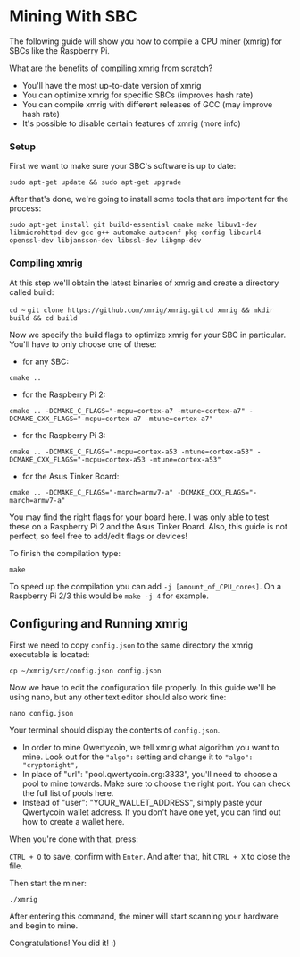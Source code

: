 # Mining With SBC

The following guide will show you how to compile a CPU miner \(xmrig\) for SBCs like the Raspberry Pi.

What are the benefits of compiling xmrig from scratch?

* You'll have the most up-to-date version of xmrig
* You can optimize xmrig for specific SBCs \(improves hash rate\)
* You can compile xmrig with different releases of GCC \(may improve hash rate\)
* It's possible to disable certain features of xmrig \(more info\)

### Setup

First we want to make sure your SBC's software is up to date:

`sudo apt-get update && sudo apt-get upgrade`

After that's done, we're going to install some tools that are important for the process:

`sudo apt-get install git build-essential cmake make libuv1-dev libmicrohttpd-dev gcc g++ automake autoconf pkg-config libcurl4-openssl-dev libjansson-dev libssl-dev libgmp-dev`

### Compiling xmrig

At this step we'll obtain the latest binaries of xmrig and create a directory called build:

`cd ~` `git clone https://github.com/xmrig/xmrig.git` `cd xmrig && mkdir build && cd build`

Now we specify the build flags to optimize xmrig for your SBC in particular. You'll have to only choose one of these:

* for any SBC:

`cmake ..`

* for the Raspberry Pi 2:

`cmake .. -DCMAKE_C_FLAGS="-mcpu=cortex-a7 -mtune=cortex-a7" -DCMAKE_CXX_FLAGS="-mcpu=cortex-a7 -mtune=cortex-a7"`

* for the Raspberry Pi 3:

`cmake .. -DCMAKE_C_FLAGS="-mcpu=cortex-a53 -mtune=cortex-a53" -DCMAKE_CXX_FLAGS="-mcpu=cortex-a53 -mtune=cortex-a53"`

* for the Asus Tinker Board:

`cmake .. -DCMAKE_C_FLAGS="-march=armv7-a" -DCMAKE_CXX_FLAGS="-march=armv7-a"`

You may find the right flags for your board here. I was only able to test these on a Raspberry Pi 2 and the Asus Tinker Board. Also, this guide is not perfect, so feel free to add/edit flags or devices!

To finish the compilation type:

`make`

To speed up the compilation you can add `-j [amount_of_CPU_cores]`. On a Raspberry Pi 2/3 this would be `make -j 4` for example.

## Configuring and Running xmrig

First we need to copy `config.json` to the same directory the xmrig executable is located:

`cp ~/xmrig/src/config.json config.json`

Now we have to edit the configuration file properly. In this guide we'll be using nano, but any other text editor should also work fine:

`nano config.json`

Your terminal should display the contents of `config.json`.

* In order to mine Qwertycoin, we tell xmrig what algorithm you want to mine. Look out for the `"algo":` setting and change it to `"algo": "cryptonight",`
* In place of "url": "pool.qwertycoin.org:3333", you'll need to choose a pool to mine towards. Make sure to choose the right port. You can check the full list of pools here.
* Instead of "user": "YOUR\_WALLET\_ADDRESS", simply paste your Qwertycoin wallet address. If you don't have one yet, you can find out how to create a wallet here.

When you're done with that, press:

`CTRL + O` to save, confirm with `Enter`. And after that, hit `CTRL + X` to close the file.

Then start the miner:

`./xmrig`

After entering this command, the miner will start scanning your hardware and begin to mine.

Congratulations! You did it! :\)

